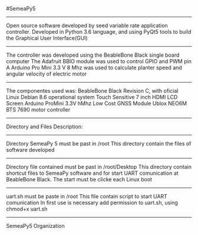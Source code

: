 #SemeaPy5
******************************
Open source software developed by seed variable rate application controller.
Developed in Python 3.6 language, and using PyQt5 tools to build the Graphical User Interface(GUI)
******************************
The controller was developed using the BeableBone Black single board computer
The Adafruit BBIO module was used to control GPIO and PWM pin
A Arduino Pro Mini 3.3 V 8 Mhz was used to calculate planter speed and angular velocity of electric motor
******************************
The componentes used was:
BeableBone Black Revision C, with oficial Linux Debian 8.6 operational system
Touch Sensitive 7 inch HDMI LCD Screen
Arduino ProMini 3.3V hMhz
Low Cost GNSS Module Ublox NEO6M
BTS 7690 motor controller
******************************
Directory and Files Description:
******************************
Directory SemeaPy 5 must be past in /root
This directory contain the files of software developed
************************************************* 
Directory file contained must be past in /root/Desktop
This directory contain shortcut files to SemeaPy software and for start UART comunication at
BeableBone Black.
The start must be clicke each Linux boot
**************************************************
uart.sh must be paste in /root
This file contain script to start UART comunication
In first use is necessary add permission to uart.sh, using chmod+x uart.sh
**********************************************
SemeaPy5 Organization